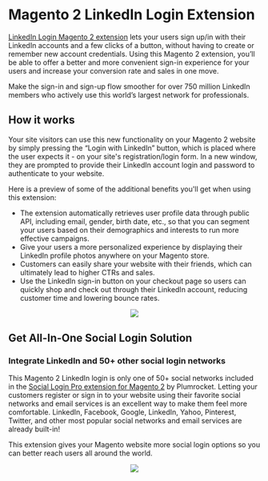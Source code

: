 # Magento 2 LinkedIn Login Extension

[LinkedIn Login Magento 2 extension](https://plumrocket.com/magento-social-login-pro/linkedin-login) lets your users sign up/in with their LinkedIn accounts and a few clicks of a button, without having to create or remember new account credentials. Using this Magento 2 extension, you’ll be able to offer a better and more convenient sign-in experience for your users and increase your conversion rate and sales in one move.

Make the sign-in and sign-up flow smoother for over 750 million LinkedIn members who actively use this world’s largest network for professionals.

## How it works
 
Your site visitors can use this new functionality on your Magento 2 website by simply pressing the “Login with LinkedIn” button, which is placed where the user expects it - on your site's registration/login form. In a new window, they are prompted to provide their LinkedIn account login and password to authenticate to your website.

Here is a preview of some of the additional benefits you'll get when using this extension:

* The extension automatically retrieves user profile data through public API, including email, gender, birth date, etc., so that you can segment your users based on their demographics and interests to run more effective campaigns.
* Give your users a more personalized experience by displaying their LinkedIn profile photos anywhere on your Magento store.
* Customers can easily share your website with their friends, which can ultimately lead to higher CTRs and sales.
* Use the LinkedIn sign-in button on your checkout page so users can quickly shop and check out through their LinkedIn account, reducing customer time and lowering bounce rates.
 
<p align="center">
  <img src="https://user-images.githubusercontent.com/4431548/139465161-baeaa05f-794c-462b-833f-6c6fd1957dc3.png" />
</p>

## Get All-In-One Social Login Solution
### Integrate LinkedIn and 50+ other social login networks

This Magento 2 LinkedIn login is only one of 50+ social networks included in the [Social Login Pro extension for Magento 2](https://plumrocket.com/magento-social-login-pro) by Plumrocket. Letting your customers register or sign in to your website using their favorite social networks and email services is an excellent way to make them feel more comfortable. LinkedIn, Facebook, Google, LinkedIn, Yahoo, Pinterest, Twitter, and other most popular social networks and email services are already built-in!

This extension gives your Magento website more social login options so you can better reach users all around the world.

<p align="center">
  <img src="https://user-images.githubusercontent.com/4431548/139465153-3c36fac1-4857-4399-9fae-950670288261.png" />
</p>
